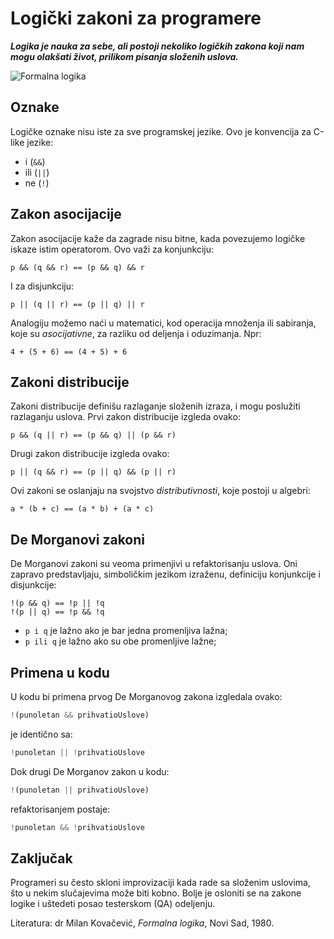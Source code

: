 # Logički zakoni za programere

***Logika je nauka za sebe, ali postoji nekoliko logičkih zakona koji nam mogu olakšati život, prilikom pisanja složenih uslova.***

![Formalna logika](https://www.antikvarijat-phoenix.com/pic_nas/0051249.jpg)

## Oznake

Logičke oznake nisu iste za sve programskej jezike. Ovo je konvencija za C-like jezike:

- i (`&&`)
- ili (`||`)
- ne (`!`)

## Zakon asocijacije

Zakon asocijacije kaže da zagrade nisu bitne, kada povezujemo logičke iskaze istim operatorom. Ovo važi za konjunkciju:

```
p && (q && r) == (p && q) && r
```

I za disjunkciju:

```
p || (q || r) == (p || q) || r
```

Analogiju možemo naći u matematici, kod operacija množenja ili sabiranja, koje su *asocijativne*, za razliku od deljenja i oduzimanja. Npr:

```
4 + (5 + 6) == (4 + 5) + 6
```

## Zakoni distribucije

Zakoni distribucije definišu razlaganje složenih izraza, i mogu poslužiti razlaganju uslova. Prvi zakon distribucije izgleda ovako:

```
p && (q || r) == (p && q) || (p && r)
```

Drugi zakon distribucije izgleda ovako:

```
p || (q && r) == (p || q) && (p || r)
```

Ovi zakoni se oslanjaju na svojstvo *distributivnosti*, koje postoji u algebri:

```
a * (b + c) == (a * b) + (a * c)
```

## De Morganovi zakoni

De Morganovi zakoni su veoma primenjivi u refaktorisanju uslova. Oni zapravo predstavljaju, simboličkim jezikom izraženu, definiciju konjunkcije i disjunkcije:

```
!(p && q) == !p || !q
!(p || q) == !p && !q
```

- `p i q` je lažno ako je bar jedna promenljiva lažna;
- `p ili q` je lažno ako su obe promenljive lažne;

## Primena u kodu

U kodu bi primena prvog De Morganovog zakona izgledala ovako:

```js
!(punoletan && prihvatioUslove)
```

je identično sa:

```js
!punoletan || !prihvatioUslove
```

Dok drugi De Morganov zakon u kodu:

```js
!(punoletan || prihvatioUslove)
```

refaktorisanjem postaje:

```js
!punoletan && !prihvatioUslove
```

## Zaključak

Programeri su često skloni improvizaciji kada rade sa složenim uslovima, što u nekim slučajevima može biti kobno. Bolje je osloniti se na zakone logike i uštedeti posao testerskom (QA) odeljenju.


Literatura: dr Milan Kovačević, *Formalna logika*, Novi Sad, 1980.
